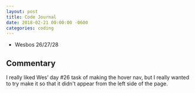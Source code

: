 ```yaml
---
layout: post
title: Code Journal
date: 2018-02-21 00:00:00 -0600
categories: coding
---
```


- Wesbos 26/27/28

## Commentary

I really liked Wes’ day #26 task of making the hover nav, but I really wanted to try make it so that it didn't appear from the left side of the page.
